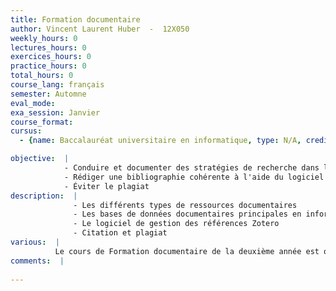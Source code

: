 ```yaml
---
title: Formation documentaire
author: Vincent Laurent Huber  -  12X050
weekly_hours: 0
lectures_hours: 0
exercices_hours: 0
practice_hours: 0
total_hours: 0
course_lang: français
semester: Automne
eval_mode: 
exa_session: Janvier
course_format: 
cursus:
  - {name: Baccalauréat universitaire en informatique, type: N/A, credits: -}

objective:  |
            - Conduire et documenter des stratégies de recherche dans les bases de données documentaires principales en informatique
            - Rédiger une bibliographie cohérente à l'aide du logiciel Zotero
            - Éviter le plagiat
description:  |
              - Les différents types de ressources documentaires
              - Les bases de données documentaires principales en informatique (IEEE Xplore, DBLP')
              - Le logiciel de gestion des références Zotero
              - Citation et plagiat
various:  |
          Le cours de Formation documentaire de la deuxième année est obligatoire. Une évaluation réussie donne lieu à l'obtention d'un certificat nécessaire à la réussite de la 2ème année de bachelor.
comments:  |
           
---
```

